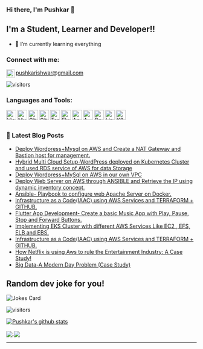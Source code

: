 ### Hi there, I'm Pushkar  👋



## I'm a Student, Learner and Developer!!

- 🌱 I’m currently learning everything 

<!-- ### Spotify Playing 🎧

[<img src="https://now-playing-codestackr.vercel.app/api/spotify-playing" alt="codeSTACKr Spotify Playing" width="350" />](https://open.spotify.com/user/swyqyimdc12jajde4vpwd2x1b) -->

### Connect with me:

[<img align="left" alt="codeSTACKr | LinkedIn" width="22px" src="https://cdn.jsdelivr.net/npm/simple-icons@v3/icons/linkedin.svg" />][linkedin]
[pushkarishwar@gmail.com](https://mail.google.com/)

![visitors](https://visitor-badge.glitch.me/badge?page_id=pushkar02-op.pushkar02-op)
<br />

### Languages and Tools:

[<img align="left" alt="Visual Studio Code" width="26px" src="http://simpleicons.org/icons/visualstudiocode.svg" />][linkedin]
[<img align="left" alt="MySQL" width="26px" src="http://simpleicons.org/icons/mysql.svg" />][linkedin]
[<img align="left" alt="Git" width="26px" src="http://simpleicons.org/icons/git.svg" />][linkedin]
[<img align="left" alt="GitHub" width="26px" src="http://simpleicons.org/icons/github.svg" />][linkedin]
[<img align="left" alt="Terminal" width="26px" src="http://simpleicons.org/icons/terraform.svg" />][linkedin]
[<img align="left" alt="Flutter" width="26px" src="http://simpleicons.org/icons/flutter.svg" />][linkedin]
[<img align="left" alt="Ansible" width="26px" src="http://simpleicons.org/icons/ansible.svg" />][linkedin]
[<img align="left" alt="AWS" width="26px" src="http://simpleicons.org/icons/amazonaws.svg" />][linkedin]
[<img align="left" alt="Docker" width="26px" src="http://simpleicons.org/icons/docker.svg" />][linkedin]
[<img align="left" alt="Linux" width="26px" src="http://simpleicons.org/icons/linux.svg" />][linkedin]
[<img align="left" alt="K8s" width="26px" src="http://simpleicons.org/icons/kubernetes.svg" />][linkedin]



<br />
<br />



### 📕 Latest Blog Posts

<!-- BLOG-POST-LIST:START -->
- [Deploy Wordpress+Mysql on AWS and Create a NAT Gateway and Bastion host for management.](https://www.linkedin.com/pulse/deploy-wordpressmysql-aws-create-nat-gateway-bastion-host-kumar/?trackingId=Om8s6Npa1yMKwfEu%2BNfwHA%3D%3D)
- [Hybrid Multi Cloud Setup-WordPress deployed on Kubernetes Cluster and used RDS service of AWS for data Storage](https://www.linkedin.com/pulse/hybrid-multi-cloud-setup-wordpress-deployed-kubernetes-pushkar-kumar/?trackingId=elmO0xv%2BmQijwAUmcS5emQ%3D%3D)
- [Deploy Wordpress+MySql on AWS in our own VPC](https://www.linkedin.com/pulse/deploy-wordpressmysql-aws-our-own-vpctask-3-pushkar-kumar/?trackingId=kXBNQHk8m6fCq%2BSTbb0oXQ%3D%3D)
- [Deploy Web Server on AWS through ANSIBLE and Retrieve the IP using dynamic inventory concept.](https://www.linkedin.com/pulse/deploy-web-server-aws-through-ansible-retrieve-ip-using-pushkar-kumar/?trackingId=jk9mjVtzzAUAB0KOhxns5Q%3D%3D)
- [Ansible- Playbook to configure web Apache Server on Docker.](https://www.linkedin.com/pulse/ansible-playbook-configure-web-apache-server-pushkar-kumar/?trackingId=Xba7r5Vgt5eIolqdxkVXtQ%3D%3D)
- [Infrastructure as a Code(IAAC) using AWS Services and TERRAFORM + GITHUB.](https://www.linkedin.com/pulse/task-2-infrastructure-codeiaac-using-aws-services-terraform-kumar/?trackingId=DcbsUOC5J3YNNPMutfM4bg%3D%3D)
- [Flutter App Development- Create a basic Music App with Play, Pause, Stop and Forward Buttons.](https://www.linkedin.com/pulse/flutter-app-development-create-basic-music-play-pause-pushkar-kumar/?trackingId=sOS84GBKEIseKXyavcvUtw%3D%3D)
- [Implementing EKS Cluster with different AWS Services Like EC2 , EFS, ELB and EBS.](https://www.linkedin.com/pulse/implementing-eks-cluster-different-aws-services-like-ec2-kumar/?trackingId=MtZhH00P2udZEjDJoD2d%2BQ%3D%3D)
- [Infrastructure as a Code(IAAC) using AWS Services and TERRAFORM + GITHUB.](https://www.linkedin.com/pulse/infrastructure-codeiaac-using-aws-services-terraform-github-kumar/?trackingId=G78zuyzP3dvvA8Rp9FuY1Q%3D%3D)
- [How Netflix is using Aws to rule the Entertainment Industry: A Case Study!](https://medium.com/@pushkarishwar/how-netflix-is-using-aws-to-rule-the-entertainment-industry-a-case-study-263492d6b593)
- [Big Data-A Modern Day Problem (Case Study)](https://medium.com/@pushkarishwar/big-data-a-modern-day-problem-cc97349f1d3d)

<!-- BLOG-POST-LIST:END -->

## Random dev joke for you! 
<!-- Markdown -->

![Jokes Card](https://readme-jokes.vercel.app/api)




![visitors](https://visitor-badge.glitch.me/badge?page_id=pushkar02-op.pushkar02-op)

[![Pushkar's github stats](https://github-readme-stats.vercel.app/api?username=pushkar02-op&hide=stars&show_icons=true&theme=dark)](https://github.com/pushkar02-op/pushkar02-op)

<a href="https://github.com/pushkar02-op/pushkar02-op">
  <img align="center" src="https://github-readme-stats.vercel.app/api/top-langs/?username=pushkar02-op&layout=compact" />
</a>
<a href="https://wakatime.com/@pushkar02">
  <img align="center" src="https://github-readme-stats.vercel.app/api/wakatime?username=pushkar02" />
</a>

---






[linkedin]: https://www.linkedin.com/in/pushkar-kumar2312/

